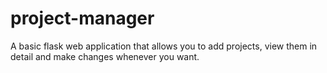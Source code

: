 # project-manager
A basic flask web application that allows you to add projects, view them in detail and make changes whenever you want.

